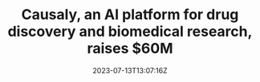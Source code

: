 ---
external: true
url: https://techcrunch.com/2023/07/13/causaly-an-ai-platform-for-drug-discovery-and-biomedical-research-raises-60m/
title: Causaly, an AI platform for drug discovery and biomedical research, raises $60M
description: Causaly, a London startup that has built an AI platform to help researchers accelerate the development and testing of drugs, has raised $60 million, a Series B that will be going toward R&D and to continue building out its team.
date: 2023-07-13T13:07:16Z
icon: https://superb-rose-sheep.faviconkit.com/techcrunch.com/16
source: TechCrunch
---